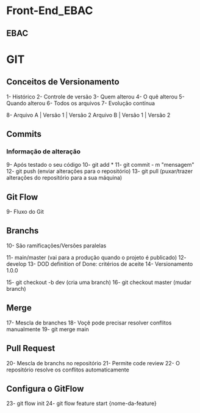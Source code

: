 # Front-End_EBAC
## EBAC

# GIT

## Conceitos de Versionamento

1- Histórico
2- Controle de versão
3- Quem alterou
4- O quê alterou
5- Quando alterou
6- Todos os arquivos
7- Evolução contínua

8- Arquivo A | Versão 1 | Versão 2 Arquivo B | Versão 1 | Versão 2

## Commits

### Informação de alteração

9- Após testado o seu código
10- git add *
11- git commit - m "mensagem"
12- git push (enviar alterações para o repositório)
13- git pull (puxar/trazer alterações do repositório para a sua máquina)


## Git Flow

9- Fluxo do Git


## Branchs

10- São ramificações/Versões paralelas

11- main/master (vai para a produção quando o projeto é publicado)
12- develop
13- DOD definition of Done: critérios de aceite
14- Versionamento 1.0.0

15- git checkout -b dev (cria uma branch)
16- git checkout master (mudar branch)


## Merge 

17- Mescla de branches
18- Voçê pode precisar resolver conflitos manualmente
19- git merge main


## Pull Request

20- Mescla de branchs no repositório
21- Permite code review
22- O repositório resolve os conflitos automaticamente


## Configura o GitFlow

23- git flow init
24- git flow feature start {nome-da-feature}
